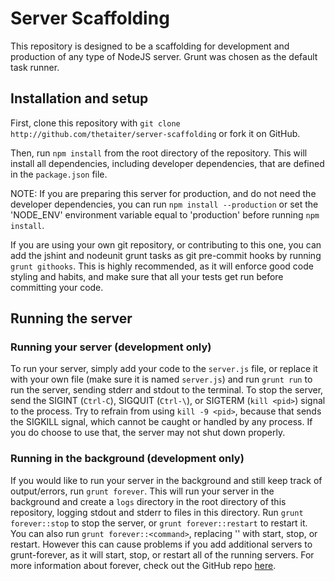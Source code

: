 # Server Scaffolding
This repository is designed to be a scaffolding for development and production of any type of NodeJS server. Grunt was
chosen as the default task runner.

## Installation and setup

First, clone this repository with `git clone http://github.com/thetaiter/server-scaffolding` or fork it on GitHub. 

Then, run `npm install` from the root directory of the repository. This will install all dependencies, including developer dependencies, that are defined in the `package.json` file. 

NOTE: If you are preparing this server for production, and do not need the developer dependencies, you can run `npm install --production` or set the 'NODE_ENV' environment variable equal to 'production' before running `npm install`.

If you are using your own git repository, or contributing to this one, you can add the jshint and nodeunit grunt tasks as git pre-commit hooks by running `grunt githooks`. This is highly recommended, as it will enforce good code styling and habits, and make sure that all your tests get run before committing your code.

## Running the server
### Running your server (development only)

To run your server, simply add your code to the `server.js` file, or replace it with your own file (make sure it is named `server.js`) and run `grunt run` to run the server, sending stderr and stdout to the terminal. To stop the server, send the SIGINT (`Ctrl-C`), SIGQUIT (`Ctrl-\`), or SIGTERM (`kill <pid>`) signal to the process. Try to refrain from using `kill -9 <pid>`, because that sends the SIGKILL signal, which cannot be caught or handled by any process. If you do choose to use that, the server may not shut down properly.

### Running in the background (development only)

If you would like to run your server in the background and still keep track of output/errors, run `grunt forever`. This will run your server in the background and create a `logs` directory in the root directory of this repository, logging stdout and stderr to files in this directory. Run `grunt forever::stop` to stop the server, or `grunt forever::restart` to restart it. You can also run `grunt forever::<command>`, replacing 
'<command>' with start, stop, or restart. However this can cause problems if you add additional servers to grunt-forever, as it will start, stop, or restart all of the running servers. For more information about forever, check out the GitHub repo [here](https://github.com/bustardcelly/grunt-forever).
